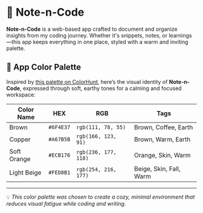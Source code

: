 # 📝 Note-n-Code

**Note-n-Code** is a web-based app crafted to document and organize insights from my coding journey. Whether it's snippets, notes, or learnings—this app keeps everything in one place, styled with a warm and inviting palette.

## 🎨 App Color Palette

Inspired by [this palette on ColorHunt](https://colorhunt.co/palette/6f4e37a67b5becb176fed8b1), here’s the visual identity of **Note-n-Code**, expressed through soft, earthy tones for a calming and focused workspace:

| Color Name   | HEX       | RGB                  | Tags                    |
|--------------|-----------|----------------------|-------------------------|
| Brown        | `#6F4E37` | `rgb(111, 78, 55)`   | Brown, Coffee, Earth    |
| Copper       | `#A67B5B` | `rgb(166, 123, 91)`  | Brown, Warm, Earth      |
| Soft Orange  | `#ECB176` | `rgb(236, 177, 118)` | Orange, Skin, Warm      |
| Light Beige  | `#FED8B1` | `rgb(254, 216, 177)` | Beige, Skin, Fall, Warm |

---

💡 *This color palette was chosen to create a cozy, minimal environment that reduces visual fatigue while coding and writing.*

